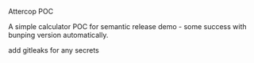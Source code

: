 Attercop POC

A simple calculator POC for semantic release demo - some success with bunping version automatically.

add gitleaks for any secrets
